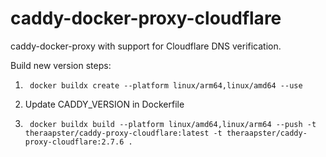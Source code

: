 # caddy-docker-proxy-cloudflare

caddy-docker-proxy with support for Cloudflare DNS verification.

Build new version steps:

1. ``` shell
    docker buildx create --platform linux/arm64,linux/amd64 --use
    ```

1. Update CADDY_VERSION in Dockerfile

1. ``` shell
    docker buildx build --platform linux/amd64,linux/arm64 --push -t theraapster/caddy-proxy-cloudflare:latest -t theraapster/caddy-proxy-cloudflare:2.7.6 .
    ```
